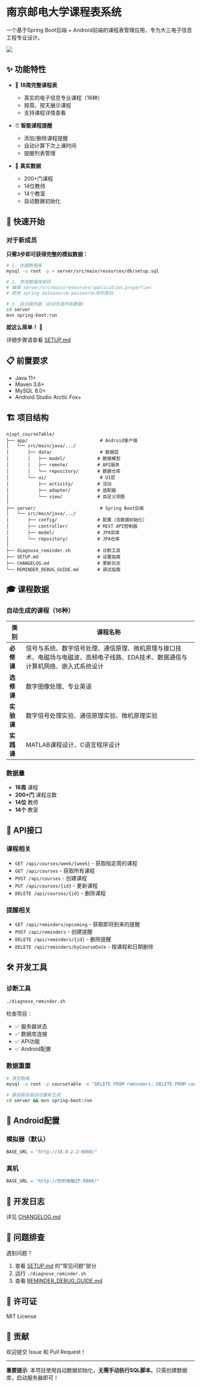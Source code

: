 # 南京邮电大学课程表系统

一个基于Spring Boot后端 + Android前端的课程表管理应用，专为大三电子信息工程专业设计。

![](coursetable.png)

## ✨ 功能特性

- 📅 **18周完整课程表**
  - 真实的电子信息专业课程（16种）
  - 按周、按天展示课程
  - 支持课程详情查看

- ⏰ **智能课程提醒**
  - 添加/删除课程提醒
  - 自动计算下次上课时间
  - 提醒列表管理

- 🎯 **真实数据**
  - 200+门课程
  - 14位教师
  - 14个教室
  - 自动数据初始化

## 🚀 快速开始

### 对于新成员

**只需3步即可获得完整的模拟数据：**

```bash
# 1. 创建数据库
mysql -u root -p < server/src/main/resources/db/setup.sql

# 2. 修改数据库密码
# 编辑 server/src/main/resources/application.properties
# 修改 spring.datasource.password=你的密码

# 3. 启动服务器（自动生成所有数据）
cd server
mvn spring-boot:run
```

**就这么简单！** 🎉

详细步骤请查看 [SETUP.md](./SETUP.md)

## 📋 前置要求

- Java 11+
- Maven 3.6+
- MySQL 8.0+
- Android Studio Arctic Fox+

## 🏗️ 项目结构

```
njupt_courseTable/
├── app/                           # Android客户端
│   └── src/main/java/.../
│       ├── data/                  # 数据层
│       │   ├── model/            # 数据模型
│       │   ├── remote/           # API服务
│       │   └── repository/       # 数据仓库
│       └── ui/                    # UI层
│           ├── activity/         # 活动
│           ├── adapter/          # 适配器
│           └── view/             # 自定义视图
│
├── server/                        # Spring Boot后端
│   └── src/main/java/.../
│       ├── config/               # 配置（含数据初始化）
│       ├── controller/           # REST API控制器
│       ├── model/                # JPA实体
│       └── repository/           # JPA仓库
│
├── diagnose_reminder.sh          # 诊断工具
├── SETUP.md                      # 设置指南
├── CHANGELOG.md                  # 更新日志
└── REMINDER_DEBUG_GUIDE.md       # 调试指南
```

## 🎓 课程数据

### 自动生成的课程（16种）

| 类别 | 课程名称 |
|------|---------|
| **必修课** | 信号与系统、数字信号处理、通信原理、微机原理与接口技术、电磁场与电磁波、高频电子线路、EDA技术、数据通信与计算机网络、嵌入式系统设计 |
| **选修课** | 数字图像处理、专业英语 |
| **实验课** | 数字信号处理实验、通信原理实验、微机原理实验 |
| **实践课** | MATLAB课程设计、C语言程序设计 |

### 数据量
- **18周** 课程
- **200+门** 课程总数
- **14位** 教师
- **14个** 教室

## 🔌 API接口

### 课程相关
- `GET /api/courses/week/{week}` - 获取指定周的课程
- `GET /api/courses` - 获取所有课程
- `POST /api/courses` - 创建课程
- `PUT /api/courses/{id}` - 更新课程
- `DELETE /api/courses/{id}` - 删除课程

### 提醒相关
- `GET /api/reminders/upcoming` - 获取即将到来的提醒
- `POST /api/reminders` - 创建提醒
- `DELETE /api/reminders/{id}` - 删除提醒
- `DELETE /api/reminders/byCourseDate` - 按课程和日期删除

## 🛠️ 开发工具

### 诊断工具
```bash
./diagnose_reminder.sh
```
检查项目：
- ✅ 服务器状态
- ✅ 数据库连接
- ✅ API功能
- ✅ Android配置

### 数据重置
```bash
# 清空数据
mysql -u root -p coursetable -e "DELETE FROM reminders; DELETE FROM courses;"

# 重启服务器自动重新生成
cd server && mvn spring-boot:run
```

## 📱 Android配置

### 模拟器（默认）
```java
BASE_URL = "http://10.0.2.2:8080/"
```

### 真机
```java
BASE_URL = "http://你的电脑IP:8080/"
```

## 📝 开发日志

详见 [CHANGELOG.md](./CHANGELOG.md)

## 🐛 问题排查

遇到问题？
1. 查看 [SETUP.md](./SETUP.md) 的"常见问题"部分
2. 运行 `./diagnose_reminder.sh`
3. 查看 [REMINDER_DEBUG_GUIDE.md](./REMINDER_DEBUG_GUIDE.md)

## 📄 许可证

MIT License

## 👥 贡献

欢迎提交 Issue 和 Pull Request！

---

**重要提示**: 本项目使用自动数据初始化，**无需手动执行SQL脚本**。只需创建数据库，启动服务器即可！
